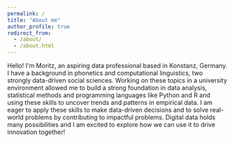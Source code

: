 ```yaml
---
permalink: /
title: "About me"
author_profile: true
redirect_from: 
  - /about/
  - /about.html
---
```


Hello! I'm Moritz, an aspiring data professional based in Konstanz, Germany. I have a background in phonetics and computational linguistics, two strongly data-driven social sciences. Working on these topics in a university environment allowed me to build a strong foundation in data analysis, statistical methods and programming languages like Python and R and using these skills to uncover trends and patterns in empirical data. I am eager to apply these skills to make data-driven decisions and to solve real-world problems by contributing to impactful problems. Digital data holds many possibilities and I am excited to explore how we can use it to drive innovation together!
